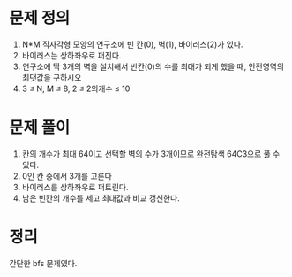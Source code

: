 # 문제 정의

1. N*M 직사각형 모양의 연구소에 빈 칸(0), 벽(1), 바이러스(2)가 있다.
2. 바이러스는 상하좌우로 퍼진다.
3. 연구소에 딱 3개의 벽을 설치해서 빈칸(0)의 수를 최대가 되게 했을 때, 안전영역의 최댓값을 구하시오
4. 3 ≤ N, M ≤ 8, 2 ≤ 2의개수 ≤ 10

# 문제 풀이

1. 칸의 개수가 최대 64이고 선택할 벽의 수가 3개이므로 완전탐색 64C3으로 풀 수 있다.
2. 0인 칸 중에서 3개를 고른다
3. 바이러스를 상하좌우로 퍼트린다.
4. 남은 빈칸의 개수를 세고 최대값과 비교 갱신한다.

# 정리

간단한 bfs 문제였다.